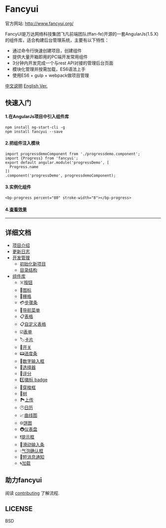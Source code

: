 # Fancyui

官方网站: http://www.fancyui.org/

FancyUI是万达网络科技集团飞凡前端团队(ffan-fe)开源的一套AngularJs(1.5.X)的组件库，适合构建后台管理系统，主要有以下特性：

 - 通过命令行快速创建项目，创建组件
 - 提供大量开箱即用的PC端开发常用组件
 - 3分钟内开发完成一个与rest API对接的管理后台页面
 - 模块化管理并按需加载，ES6语法上手
 - 使用ES6 + gulp + webpack做项目管理

[中文说明](README-zh_CN.md)   [English Ver.](README.md) 

## 快速入门

 #### 1.在AngularJs项目中引入组件库

```
npm install ng-start-cli -g
npm install fancyui --save
```
 #### 2.把组件注入模块
 
```
import progressdemoComponent from './progressdemo.component';
import {Progress} from 'fancyui';
export default angular.module('progressDemo', [
  Progress.name
])
.component('progressDemo', progressdemoComponent);
```

 #### 3.实例化组件
 
```
<bp-progress percent="80" stroke-width="8"></bp-progress>
```

 #### 4.[查看效果](http://www.fancyui.org/#/zh-cn/component/progress)


-----


## 详细文档

 - [项目介绍]()
 - [更新日志]()
 - [开发管理]()
 	- [初始化新项目]()
 	- [目录结构]()
 - [组件库]()
 	- ☠️[按钮](lib/button/README.md)
 	- 💊[图标](lib/icon/README.md)
 	- 🎹[栅格]()
 	- 💳[步骤条](lib/steps/README.md)
 	- 📡[导航菜单](lib/menu/README.md)
 	- 📋[表格](lib/ffanTable/README.md)
 	- 📋[自定义表格](lib/customTable/README.md)
 	- ☑️️[表单]()
 	- 🏷[卡片]()
 	- 🔌[开关](lib/switch/README.md)
 	- 📟[进度条](lib/progress/README.md)
 	- 🔢[数字输入框](lib/inputnumber/README.md)
 	- 🎲[选择器](lib/select/README.md)
 	- 💯[评分]()
 	- 1️⃣[徽标 badge](lib/badge/README.md)
 	- 🎯[穿梭框](lib/transfer/README.md)
 	- 🌿[树]()
 	- 🏞[上传](lib/upload/README.md)
 	- 🕐[日历](lib/calendar/README.md)
 	- 📈[曲线图](lib/charts/README.md)
 	- 🌐[饼图](lib/charts/README.md)
 	- 🚇[仪表盘](lib/charts/README.md)
 	- ❗️[提示框](lib/service/README.md)
 	- 🐛[滑动输入条](lib/rangeinput/README.md)
 	- 💧[气泡确认框](lib/popconfirm/README.md)
 	- 📲[短消息通知]()
 	- 🌀[加载]()

## 助力fancyui
阅读 [contributing](CONTRIBUTING.md) 了解流程.


## LICENSE
BSD

